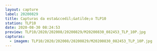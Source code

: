 ```yaml
---
layout: capture
label: 20200829
title: Capturas da esta&ccedil;&atilde;o TLP10
station: TLP10
date: 2020-08-30 08:24:53
preview: TLP10/2020/202008/20200829/M20200830_082453_TLP_10P.jpg
capturas:
  - imagem: TLP10/2020/202008/20200829/M20200830_082453_TLP_10P.jpg
---
```

